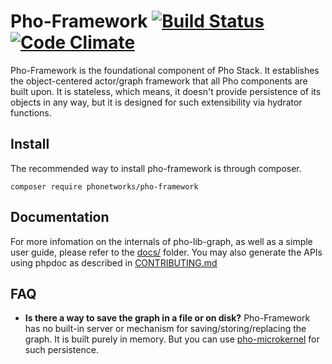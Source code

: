 # Pho-Framework [![Build Status](https://travis-ci.org/phonetworks/pho-framework.svg?branch=master)](https://travis-ci.org/phonetworks/pho-framework) [![Code Climate](https://img.shields.io/codeclimate/github/phonetworks/pho-framework.svg)](https://codeclimate.com/github/phonetworks/pho-framework)

Pho-Framework is the foundational component of Pho Stack. It establishes
the object-centered actor/graph framework that all Pho components are built upon. It is stateless, which means, it doesn't provide persistence of its objects in any way, but it is designed for such extensibility via hydrator functions.


## Install

The recommended way to install pho-framework is through composer.

```composer require phonetworks/pho-framework```

## Documentation

For more infomation on the internals of pho-lib-graph, as well as a simple user guide, please refer to the [docs/](https://github.com/phonetworks/pho-framework/tree/master/docs) folder. You may also generate the APIs using phpdoc as described in [CONTRIBUTING.md](https://github.com/phonetworks/pho-framework/blob/master/CONTRIBUTING.md)

## FAQ

* **Is there a way to save the graph in a file or on disk?** 
Pho-Framework has no built-in server or mechanism for saving/storing/replacing the graph. It is built purely in memory. But you can use [pho-microkernel](https://github.com/phonetworks/pho-framework) for such persistence.
